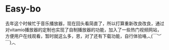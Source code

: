 # Easy-bo
去年这个时候忙于音乐播放器，现在回头看简直了，所以打算重新改良改良，通过对vitamio播放器的定制也实现了自制播放器的功能，加入了一些热门视频网站，方便用户在线观看，暂时就这么多，恩，对了还有下载功能，自行体验咯︿(￣︶￣)︿
